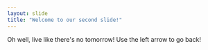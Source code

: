 ```yaml
---
layout: slide
title: "Welcome to our second slide!"
---
```

Oh well, live like there's no tomorrow!
Use the left arrow to go back!
